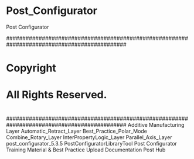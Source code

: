 # Post_Configurator
 Post Configurator

#############################################################################################
#
#	Copyright
#				All Rights Reserved.
#
#############################################################################################
Additive Manufacturing Layer
Automatic_Retract_Layer
Best_Practice_Polar_Mode
Combine_Rotary_Layer
InterPropertyLogic_Layer
Parallel_Axis_Layer
post_configurator_5.3.5
PostConfiguratorLibraryTool
Post Configurator Training Material & Best Practice
Upload Documentation Post Hub

